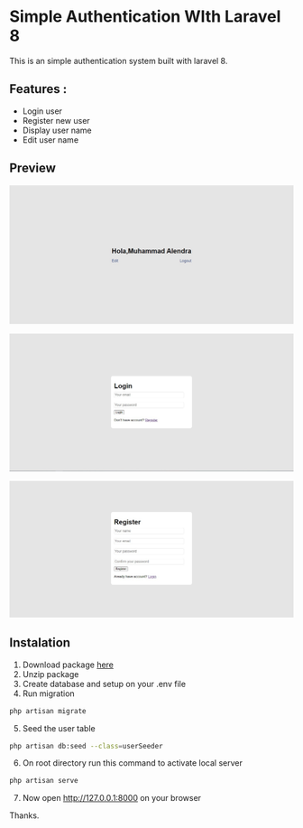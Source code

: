 # Simple Authentication WIth Laravel 8

This is an simple authentication system built with laravel 8.

## Features :
* Login user
* Register new user
* Display user name
* Edit user name

## Preview
![Login Page preview](https://raw.githubusercontent.com/OpsAhmad/LaravelSimpleAuthentication/main/screenshoot/2.jpg)

![Login Page preview](https://raw.githubusercontent.com/OpsAhmad/LaravelSimpleAuthentication/main/screenshoot/1.jpg)

![Login Page preview](https://raw.githubusercontent.com/OpsAhmad/LaravelSimpleAuthentication/main/screenshoot/3.jpg)

## Instalation
1. Download package [here](https://github.com/OpsAhmad/LaravelSimpleAuthentication/archive/main.zip)
2. Unzip package
3. Create database and setup on your .env file
4. Run migration 
```bash
php artisan migrate
```
5. Seed the user table
```bash
php artisan db:seed --class=userSeeder
```
6. On root directory run this command to activate local server
```bash
php artisan serve
```
7. Now open http://127.0.0.1:8000 on your browser


Thanks.


